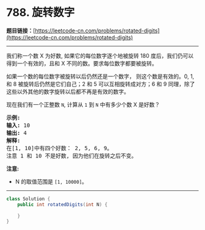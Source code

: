# 788. 旋转数字

**题目链接：**[https://leetcode-cn.com/problems/rotated-digits](https://leetcode-cn.com/problems/rotated-digits)

---

<div class="content__1Y2H">
 <div class="notranslate">
  <p>我们称一个数 X 为好数, 如果它的每位数字逐个地被旋转 180 度后，我们仍可以得到一个有效的，且和 X 不同的数。要求每位数字都要被旋转。</p> 
  <p>如果一个数的每位数字被旋转以后仍然还是一个数字，&nbsp;则这个数是有效的。0, 1, 和 8 被旋转后仍然是它们自己；2 和 5 可以互相旋转成对方；6 和 9 同理，除了这些以外其他的数字旋转以后都不再是有效的数字。</p> 
  <p>现在我们有一个正整数&nbsp;<code>N</code>, 计算从&nbsp;<code>1</code> 到&nbsp;<code>N</code> 中有多少个数&nbsp;X 是好数？</p> 
  <pre class="language-text"><strong>示例:</strong>
<strong>输入:</strong> 10
<strong>输出:</strong> 4
<strong>解释:</strong> 
在[1, 10]中有四个好数： 2, 5, 6, 9。
注意 1 和 10 不是好数, 因为他们在旋转之后不变。
</pre> 
  <p><strong>注意:</strong></p> 
  <ul> 
   <li>N&nbsp;的取值范围是&nbsp;<code>[1, 10000]</code>。</li> 
  </ul> 
 </div>
</div>

---

```java
class Solution {
    public int rotatedDigits(int N) {
        
    }
}
```